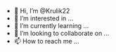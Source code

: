 - 👋 Hi, I’m @Krulik22
- 👀 I’m interested in ...
- 🌱 I’m currently learning ...
- 💞️ I’m looking to collaborate on ...
- 📫 How to reach me ...

<!---
Krulik22/Krulik22 is a ✨ special ✨ 
.
--->
